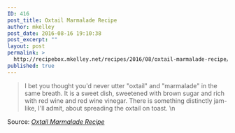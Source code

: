 ```yaml
---
ID: 416
post_title: Oxtail Marmalade Recipe
author: mkelley
post_date: 2016-08-16 19:10:38
post_excerpt: ""
layout: post
permalink: >
  http://recipebox.mkelley.net/recipes/2016/08/oxtail-marmalade-recipe/
published: true
---
```

<blockquote>I bet you thought you'd never utter "oxtail" and "marmalade" in the same breath. It is a sweet dish, sweetened with brown sugar and rich with red wine and red wine vinegar. There is something distinctly jam-like, I'll admit, about spreading the oxtail on toast. \n</blockquote>
Source: <em><a href="http://www.seriouseats.com/recipes/2012/08/oxtail-marmalade-recipe.html">Oxtail Marmalade Recipe</a></em>